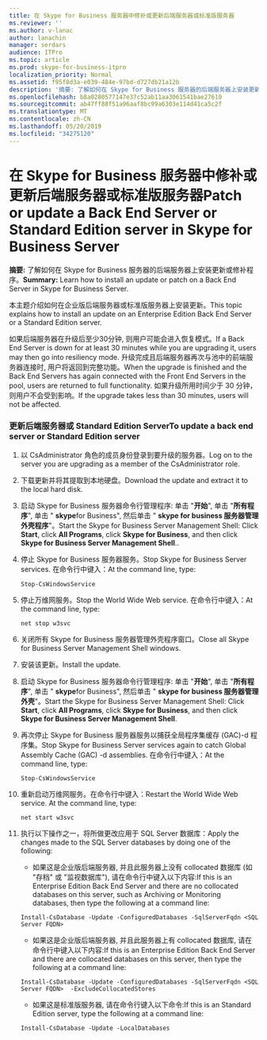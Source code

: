 ```yaml
---
title: 在 Skype for Business 服务器中修补或更新后端服务器或标准版服务器
ms.reviewer: ''
ms.author: v-lanac
author: lanachin
manager: serdars
audience: ITPro
ms.topic: article
ms.prod: skype-for-business-itpro
localization_priority: Normal
ms.assetid: f95f8d3a-e039-484e-97bd-d727db21a12b
description: '摘要: 了解如何在 Skype for Business 服务器的后端服务器上安装更新或修补程序。'
ms.openlocfilehash: b8a0280577147e37c52ab11aa3061541bae27610
ms.sourcegitcommit: ab47ff88f51a96aaf8bc99a6303e114d41ca5c2f
ms.translationtype: MT
ms.contentlocale: zh-CN
ms.lasthandoff: 05/20/2019
ms.locfileid: "34275120"
---
```

# <a name="patch-or-update-a-back-end-server-or-standard-edition-server-in-skype-for-business-server"></a><span data-ttu-id="8e379-103">在 Skype for Business 服务器中修补或更新后端服务器或标准版服务器</span><span class="sxs-lookup"><span data-stu-id="8e379-103">Patch or update a Back End Server or Standard Edition server in Skype for Business Server</span></span>
 
<span data-ttu-id="8e379-104">**摘要:** 了解如何在 Skype for Business 服务器的后端服务器上安装更新或修补程序。</span><span class="sxs-lookup"><span data-stu-id="8e379-104">**Summary:** Learn how to install an update or patch on a Back End Server in Skype for Business Server.</span></span>
  
<span data-ttu-id="8e379-105">本主题介绍如何在企业版后端服务器或标准版服务器上安装更新。</span><span class="sxs-lookup"><span data-stu-id="8e379-105">This topic explains how to install an update on an Enterprise Edition Back End Server or a Standard Edition server.</span></span>
  
<span data-ttu-id="8e379-106">如果后端服务器在升级后至少30分钟, 则用户可能会进入恢复模式。</span><span class="sxs-lookup"><span data-stu-id="8e379-106">If a Back End Server is down for at least 30 minutes while you are upgrading it, users may then go into resiliency mode.</span></span> <span data-ttu-id="8e379-107">升级完成且后端服务器再次与池中的前端服务器连接时, 用户将返回到完整功能。</span><span class="sxs-lookup"><span data-stu-id="8e379-107">When the upgrade is finished and the Back End Servers has again connected with the Front End Servers in the pool, users are returned to full functionality.</span></span> <span data-ttu-id="8e379-108">如果升级所用时间少于 30 分钟，则用户不会受到影响。</span><span class="sxs-lookup"><span data-stu-id="8e379-108">If the upgrade takes less than 30 minutes, users will not be affected.</span></span>
  
### <a name="to-update-a-back-end-server-or-standard-edition-server"></a><span data-ttu-id="8e379-109">更新后端服务器或 Standard Edition Server</span><span class="sxs-lookup"><span data-stu-id="8e379-109">To update a back end server or Standard Edition server</span></span>

1. <span data-ttu-id="8e379-110">以 CsAdministrator 角色的成员身份登录到要升级的服务器。</span><span class="sxs-lookup"><span data-stu-id="8e379-110">Log on to the server you are upgrading as a member of the CsAdministrator role.</span></span>
    
2. <span data-ttu-id="8e379-111">下载更新并将其提取到本地硬盘。</span><span class="sxs-lookup"><span data-stu-id="8e379-111">Download the update and extract it to the local hard disk.</span></span>
    
3. <span data-ttu-id="8e379-112">启动 Skype for Business 服务器命令行管理程序: 单击 "**开始**", 单击 "**所有程序**", 单击 " **skype**for Business", 然后单击 " **skype for business 服务器管理外壳程序**"。</span><span class="sxs-lookup"><span data-stu-id="8e379-112">Start the Skype for Business Server Management Shell: Click **Start**, click **All Programs**, click **Skype for Business**, and then click **Skype for Business Server Management Shell**..</span></span>
    
4. <span data-ttu-id="8e379-113">停止 Skype for Business 服务器服务。</span><span class="sxs-lookup"><span data-stu-id="8e379-113">Stop Skype for Business Server services.</span></span> <span data-ttu-id="8e379-114">在命令行中键入：</span><span class="sxs-lookup"><span data-stu-id="8e379-114">At the command line, type:</span></span>
    
    ```
    Stop-CsWindowsService
    ```

5. <span data-ttu-id="8e379-115">停止万维网服务。</span><span class="sxs-lookup"><span data-stu-id="8e379-115">Stop the World Wide Web service.</span></span> <span data-ttu-id="8e379-116">在命令行中键入：</span><span class="sxs-lookup"><span data-stu-id="8e379-116">At the command line, type:</span></span>
    
    ```
    net stop w3svc
   ```

6. <span data-ttu-id="8e379-117">关闭所有 Skype for Business 服务器管理外壳程序窗口。</span><span class="sxs-lookup"><span data-stu-id="8e379-117">Close all Skype for Business Server Management Shell windows.</span></span>
    
7. <span data-ttu-id="8e379-118">安装该更新。</span><span class="sxs-lookup"><span data-stu-id="8e379-118">Install the update.</span></span>
    
8. <span data-ttu-id="8e379-119">启动 Skype for Business 服务器命令行管理程序: 单击 "**开始**", 单击 "**所有程序**", 单击 " **skype**for Business", 然后单击 " **skype for business 服务器管理外壳**"。</span><span class="sxs-lookup"><span data-stu-id="8e379-119">Start the Skype for Business Server Management Shell: Click **Start**, click **All Programs**, click **Skype for Business**, and then click **Skype for Business Server Management Shell**.</span></span>
    
9. <span data-ttu-id="8e379-120">再次停止 Skype for Business 服务器服务以捕获全局程序集缓存 (GAC)-d 程序集。</span><span class="sxs-lookup"><span data-stu-id="8e379-120">Stop Skype for Business Server services again to catch Global Assembly Cache (GAC) -d assemblies.</span></span> <span data-ttu-id="8e379-121">在命令行中键入：</span><span class="sxs-lookup"><span data-stu-id="8e379-121">At the command line, type:</span></span>
    
    ```
    Stop-CsWindowsService
    ```

10. <span data-ttu-id="8e379-p105">重新启动万维网服务。在命令行中键入：</span><span class="sxs-lookup"><span data-stu-id="8e379-p105">Restart the World Wide Web service. At the command line, type:</span></span>
    
    ```
    net start w3svc
    ```

11. <span data-ttu-id="8e379-124">执行以下操作之一，将所做更改应用于 SQL Server 数据库：</span><span class="sxs-lookup"><span data-stu-id="8e379-124">Apply the changes made to the SQL Server databases by doing one of the following:</span></span>
    
    - <span data-ttu-id="8e379-125">如果这是企业版后端服务器, 并且此服务器上没有 collocated 数据库 (如 "存档" 或 "监视数据库"), 请在命令行中键入以下内容:</span><span class="sxs-lookup"><span data-stu-id="8e379-125">If this is an Enterprise Edition Back End Server and there are no collocated databases on this server, such as Archiving or Monitoring databases, then type the following at a command line:</span></span>
    
    ```
    Install-CsDatabase -Update -ConfiguredDatabases -SqlServerFqdn <SQL Server FQDN>
    ```

    - <span data-ttu-id="8e379-126">如果这是企业版后端服务器, 并且此服务器上有 collocated 数据库, 请在命令行中键入以下内容:</span><span class="sxs-lookup"><span data-stu-id="8e379-126">If this is an Enterprise Edition Back End Server and there are collocated databases on this server, then type the following at a command line:</span></span>
    
    ```
    Install-CsDatabase -Update -ConfiguredDatabases -SqlServerFqdn <SQL Server FQDN>  -ExcludeCollocatedStores
    ```

    - <span data-ttu-id="8e379-127">如果这是标准版服务器, 请在命令行键入以下命令:</span><span class="sxs-lookup"><span data-stu-id="8e379-127">If this is an Standard Edition server, type the following at a command line:</span></span>
    
    ```
    Install-CsDatabase -Update -LocalDatabases

    ```
